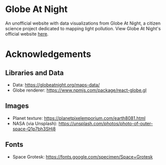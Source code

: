 # Globe At Night

An unofficial website with data visualizations from Globe At Night, a citizen science project dedicated to mapping light pollution.
View Globe At Night's official website [here](https://globeatnight.org).

# Acknowledgements

## Libraries and Data

- Data: https://globeatnight.org/maps-data/
- Globe renderer: https://www.npmjs.com/package/react-globe.gl

## Images

- Planet texture: https://planetpixelemporium.com/earth8081.html
- NASA (via Unsplash): https://unsplash.com/photos/photo-of-outer-space-Q1p7bh3SHj8

## Fonts

- Space Grotesk: https://fonts.google.com/specimen/Space+Grotesk
